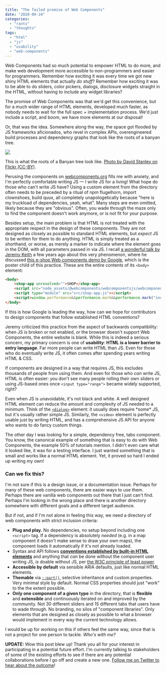 ```yaml
---
title: "The failed promise of Web Components"
date: "2020-09-24"
categories:
  - "rants"
  - "thoughts"
tags:
  - "html"
  - "js"
  - "usability"
  - "web-components"
---
```


Web Components had so much potential to empower HTML to do more, and make web development more accessible to non-programmers and easier for programmers. Remember how exciting it was every time we got new shiny HTML elements that actually _do stuff_? Remember how exciting it was to be able to do sliders, color pickers, dialogs, disclosure widgets straight in the HTML, without having to include any widget libraries?

The promise of Web Components was that we'd get this convenience, but for a much wider range of HTML elements, developed much faster, as nobody needs to wait for the full spec + implementation process. We'd just include a script, and boom, we have more elements at our disposal!

Or, that was the idea. Somewhere along the way, the space got flooded by JS frameworks aficionados, who revel in complex APIs, overengineered build processes and dependency graphs that look like the roots of a banyan tree.

![](https://live.staticflickr.com/2025/32441377780_e3acf6de12_b.jpg)

This is what the roots of a Banyan tree look like. [Photo by David Stanley on Flickr (CC-BY)](https://www.flickr.com/photos/79721788@N00/32441377780/).

Perusing the components on [webcomponents.org](https://www.webcomponents.org/) fills me with anxiety, and I'm perfectly comfortable writing JS — I write JS for a living! What hope do those who can't write JS have? Using a custom element from the directory often needs to be preceded by a ritual of npm flugelhorn, import clownshoes, build quux, all completely unapologetically because "here is my truckload of dependencies, yeah, what". Many steps are even omitted, likely because they are "obvious". Often, you wade through the maze only to find the component doesn't work anymore, or is not fit for your purpose.

Besides setup, the main problem is that HTML is not treated with the appropriate respect in the design of these components. They are not designed as closely as possible to standard HTML elements, but _expect_ JS to be written for them to do anything. HTML is simply treated as a shorthand, or worse, as merely a marker to indicate where the element goes in the DOM, with all parameters passed in via JS. I recall [a wonderful talk by Jeremy Keith](https://adactio.com/articles/12839#webcomponents) a few years ago about this very phenomenon, where he discussed [this e-shop Web components demo by Google](https://shop.polymer-project.org/), which is the poster child of this practice. These are the entire contents of its `<body>` element:

```html
<body>
	<shop-app unresolved="">SHOP</shop-app>
	<script src="node_assets/@webcomponents/webcomponentsjs/webcomponents-loader.js"></script>
	<script type="module" src="src/shop-app.js"></script>
	<script>window.performance&&performance.mark&&performance.mark("index.html");</script>
</body>
```

If this is how Google is leading the way, how can we hope for contributors to design components that follow established HTML conventions?

Jeremy criticized this practice from the aspect of backwards compatibility: when JS is broken or not enabled, or the browser doesn't support Web Components, the entire website is blank. While this is indeed a serious concern, my primary concern is one of **usability**: **HTML is a lower barrier to entry language**. Far more people can write HTML than JS. Even for those who do eventually write JS, it often comes after spending years writing HTML & CSS.

If components are designed in a way that requires JS, this excludes thousands of people from using them. And even for those who _can_ write JS, HTML is often easier: you don't see many people rolling their own sliders or using JS-based ones once `<input type="range">` became widely supported, right?

Even when JS is unavoidable, it's not black and white. A well designed HTML element can reduce the amount and complexity of JS needed to a minimum. Think of the [`<dialog>`](https://developer.mozilla.org/en-US/docs/Web/HTML/Element/dialog) element: it usually does require \*some\* JS, but it's usually rather simple JS. Similarly, the `<video>` element is perfectly usable just by writing HTML, and has a comprehensive JS API for anyone who wants to do fancy custom things.

The other day I was looking for a simple, dependency free, tabs component. You know, the canonical example of something that is easy to do with Web Components, the example 50% of tutorials mention. I didn't even care what it looked like, it was for a testing interface. I just wanted something that is small and works like a normal HTML element. Yet, it proved so hard I ended up writing my own!

### Can we fix this?

I'm not sure if this is a design issue, or a documentation issue. Perhaps for many of these web components, there are easier ways to use them. Perhaps there are vanilla web components out there that I just can't find. Perhaps I'm looking in the wrong place and there is another directory somewhere with different goals and a different target audience.

But if not, and if I'm not alone in feeling this way, we need a directory of web components with strict inclusion criteria:

- **Plug and play.** No dependencies, no setup beyond including one `<script>` tag. If a dependency is absolutely _needed_ (e.g. in a map component it doesn't make sense to draw your own maps), the component loads it automatically if it's not already loaded.
- Syntax and API follows [**conventions established by built-in HTML elements**](https://www.smashingmagazine.com/2017/02/designing-html-apis/) and anything that _can_ be done without the component user writing JS, _is_ doable without JS, per [the W3C principle of least power](https://www.w3.org/2001/tag/doc/leastPower.html).
- **Accessible by default** via sensible ARIA defaults, just like normal HTML elements.
- **Themable** via [`::part()`](https://developer.mozilla.org/en-US/docs/Web/CSS/::part), selective inheritance and custom properties. Very minimal style by default. Normal CSS properties should just "work" to the the extent possible.
- **Only one component of a given type** in the directory, that is **flexible** and **extensible** and continuously iterated on and improved by the community. Not 30 different sliders and 15 different tabs that users have to wade through. No branding, no silos of "component libraries". Only elements that are designed as closely as possible to what a browser would implement in every way the current technology allows.

I would be up for working on this if others feel the same way, since that is not a project for one person to tackle. _Who's with me?_

**UPDATE:** Wow this post blew up! Thank you all for your interest in participating in a potential future effort. I'm currently talking to stakeholders of some of the existing efforts to see if there are any potential collaborations before I go off and create a new one. [Follow me on Twitter to hear about the outcome](https://twitter.com/leaverou)!
